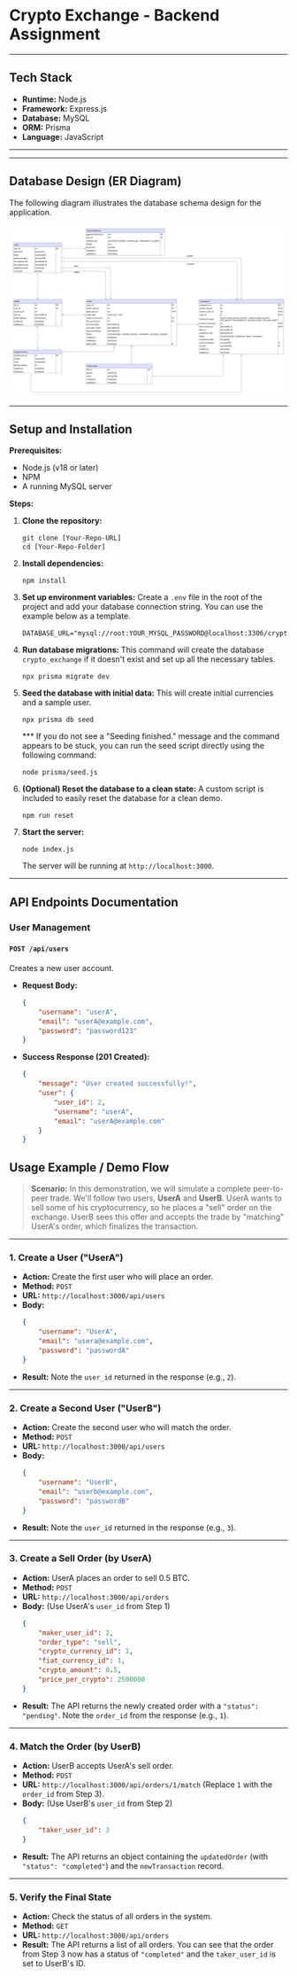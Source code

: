 # Crypto Exchange - Backend Assignment

---

## Tech Stack

* **Runtime:** Node.js
* **Framework:** Express.js
* **Database:** MySQL
* **ORM:** Prisma
* **Language:** JavaScript

---

---

## Database Design (ER Diagram)

The following diagram illustrates the database schema design for the application.

![ER Diagram](./Database-ER-diagram.png)

---

## Setup and Installation

**Prerequisites:**
* Node.js (v18 or later)
* NPM
* A running MySQL server

**Steps:**

1.  **Clone the repository:**
    ```
    git clone [Your-Repo-URL]
    cd [Your-Repo-Folder]
    ```

2.  **Install dependencies:**
    ```
    npm install
    ```

3.  **Set up environment variables:**
    Create a `.env` file in the root of the project and add your database connection string. You can use the example below as a template.
    ```
    DATABASE_URL="mysql://root:YOUR_MYSQL_PASSWORD@localhost:3306/crypto_exchange"
    ```

4.  **Run database migrations:**
    This command will create the database `crypto_exchange` if it doesn't exist and set up all the necessary tables.
    ```
    npx prisma migrate dev
    ```

5.  **Seed the database with initial data:**
    This will create initial currencies and a sample user.
    ```
    npx prisma db seed
    ```

    *** If you do not see a "Seeding finished." message and the command appears to be stuck, you can run the seed script directly using the following command:

    ```
    node prisma/seed.js
    ```


6.  **(Optional) Reset the database to a clean state:**
    A custom script is included to easily reset the database for a clean demo.
    ```
    npm run reset
    ```

7.  **Start the server:**
    ```
    node index.js
    ```
    The server will be running at `http://localhost:3000`.

---

## API Endpoints Documentation

### User Management

#### `POST /api/users`
Creates a new user account.

* **Request Body:**
    ```json
    {
        "username": "userA",
        "email": "userA@example.com",
        "password": "password123"
    }
    ```
* **Success Response (201 Created):**
    ```json
    {
        "message": "User created successfully!",
        "user": {
            "user_id": 2,
            "username": "userA",
            "email": "userA@example.com"
        }
    }
    ```

## Usage Example / Demo Flow

> **Scenario:** In this demonstration, we will simulate a complete peer-to-peer trade. We'll follow two users, **UserA** and **UserB**. UserA wants to sell some of his cryptocurrency, so he places a "sell" order on the exchange. UserB sees this offer and accepts the trade by "matching" UserA's order, which finalizes the transaction.

---

### 1. Create a User ("UserA")

* **Action:** Create the first user who will place an order.
* **Method:** `POST`
* **URL:** `http://localhost:3000/api/users`
* **Body:**
    ```json
    {
        "username": "UserA",
        "email": "usera@example.com",
        "password": "passwordA"
    }
    ```
* **Result:** Note the `user_id` returned in the response (e.g., `2`).

---

### 2. Create a Second User ("UserB")

* **Action:** Create the second user who will match the order.
* **Method:** `POST`
* **URL:** `http://localhost:3000/api/users`
* **Body:**
    ```json
    {
        "username": "UserB",
        "email": "userb@example.com",
        "password": "passwordB"
    }
    ```
* **Result:** Note the `user_id` returned in the response (e.g., `3`).

---

### 3. Create a Sell Order (by UserA)

* **Action:** UserA places an order to sell 0.5 BTC.
* **Method:** `POST`
* **URL:** `http://localhost:3000/api/orders`
* **Body:** (Use UserA's `user_id` from Step 1)
    ```json
    {
        "maker_user_id": 2,
        "order_type": "sell",
        "crypto_currency_id": 1,
        "fiat_currency_id": 1,
        "crypto_amount": 0.5,
        "price_per_crypto": 2500000
    }
    ```
* **Result:** The API returns the newly created order with a `"status": "pending"`. Note the `order_id` from the response (e.g., `1`).

---

### 4. Match the Order (by UserB)

* **Action:** UserB accepts UserA's sell order.
* **Method:** `POST`
* **URL:** `http://localhost:3000/api/orders/1/match` (Replace `1` with the `order_id` from Step 3).
* **Body:** (Use UserB's `user_id` from Step 2)
    ```json
    {
        "taker_user_id": 3
    }
    ```
* **Result:** The API returns an object containing the `updatedOrder` (with `"status": "completed"`) and the `newTransaction` record.

---

### 5. Verify the Final State

* **Action:** Check the status of all orders in the system.
* **Method:** `GET`
* **URL:** `http://localhost:3000/api/orders`
* **Result:** The API returns a list of all orders. You can see that the order from Step 3 now has a status of `"completed"` and the `taker_user_id` is set to UserB's ID.
